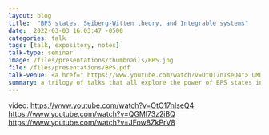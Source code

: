 ```yaml
---
layout: blog 
title:  "BPS states, Seiberg-Witten theory, and Integrable systems"
date:  2022-03-03 16:03:47 -0500
categories: talk
tags: [talk, expository, notes]
talk-type: seminar
image: /files/presentations/thumbnails/BPS.jpg
file: /files/presentations/BPS.pdf
talk-venue: <a href=" https://www.youtube.com/watch?v=OtO17nIseQ4"> UMD RIT in geometry and physics, Spring 2022 </a>
summary: a trilogy of talks that all explore the power of BPS states in math and physics. First, I relate the BPS representations of supersymmetric algebras with BPS monopoles. Second, I go through Seiberg and Wittens solution for the low energy effective field theory of N=2, D=4 super yang mills. Vitally, they use the topological aspect of BPS states to pull back a lattice from the free theory to the whole vacuum moduli space, giving an integrable system. Third, I give a unified description of BPS states as variations of hodge structures, and discuss how various avatars of BPS states fit in to the story.
---
```


video: https://www.youtube.com/watch?v=OtO17nIseQ4 https://www.youtube.com/watch?v=QGMl73z2iBQ https://www.youtube.com/watch?v=JFow8ZkPrV8
